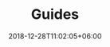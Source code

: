 ---
title: "Guides"
date: 2018-12-28T11:02:05+06:00
icon: "ti-book"
description: "Access guides and how to's for the server."
type : "docs"
---